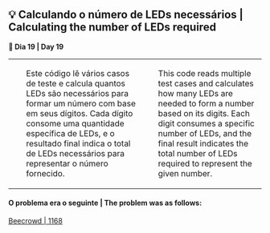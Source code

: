 <h2>💡 Calculando o número de LEDs necessários | Calculating the number of LEDs required</h2>

<p><strong>📌 Dia 19 | Day 19</strong></p>
<table>
  <tr>
    <td>
      <ul>
        <p>Este código lê vários casos de teste e calcula quantos LEDs são necessários para formar um número com base em seus dígitos. Cada dígito consome uma quantidade específica de LEDs, e o resultado final indica o total de LEDs necessários para representar o número fornecido.</p>
      </ul>
    </td>
    <td>
      <ul>
        <p>This code reads multiple test cases and calculates how many LEDs are needed to form a number based on its digits. Each digit consumes a specific number of LEDs, and the final result indicates the total number of LEDs required to represent the given number.</p>
      </ul>
    </td>
  </tr>
</table>

<h4>O problema era o seguinte | The problem was as follows: </h4>
<a href="https://www.beecrowd.com.br/judge/pt/problems/view/1168">Beecrowd | 1168</a>
